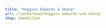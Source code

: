 ```yaml
---
title: "Huggins Edwards & Sharp"
url: /leatherhead/huggins-edwards-und-sharp/
shop: Immobilien
---
```


